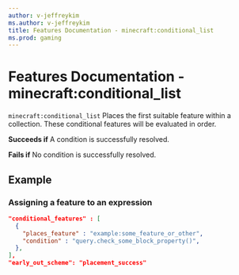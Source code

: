 ```yaml
---
author: v-jeffreykim
ms.author: v-jeffreykim
title: Features Documentation - minecraft:conditional_list
ms.prod: gaming
---
```


# Features Documentation - minecraft:conditional_list

`minecraft:conditional_list` Places the first suitable feature within a collection. These conditional features will be evaluated in order.

**Succeeds if**
A condition is successfully resolved.

**Fails if**
No condition is successfully resolved.

## Example

### Assigning a feature to an expression

```json
"conditional_features" : [
  {
    "places_feature" : "example:some_feature_or_other",
    "condition" : "query.check_some_block_property()",
  },
],
"early_out_scheme": "placement_success"
```
